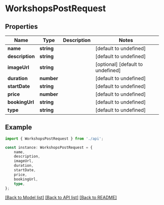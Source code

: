 # WorkshopsPostRequest


## Properties

Name | Type | Description | Notes
------------ | ------------- | ------------- | -------------
**name** | **string** |  | [default to undefined]
**description** | **string** |  | [default to undefined]
**imageUrl** | **string** |  | [optional] [default to undefined]
**duration** | **number** |  | [default to undefined]
**startDate** | **string** |  | [default to undefined]
**price** | **number** |  | [default to undefined]
**bookingUrl** | **string** |  | [default to undefined]
**type** | **string** |  | [default to undefined]

## Example

```typescript
import { WorkshopsPostRequest } from './api';

const instance: WorkshopsPostRequest = {
    name,
    description,
    imageUrl,
    duration,
    startDate,
    price,
    bookingUrl,
    type,
};
```

[[Back to Model list]](../README.md#documentation-for-models) [[Back to API list]](../README.md#documentation-for-api-endpoints) [[Back to README]](../README.md)
